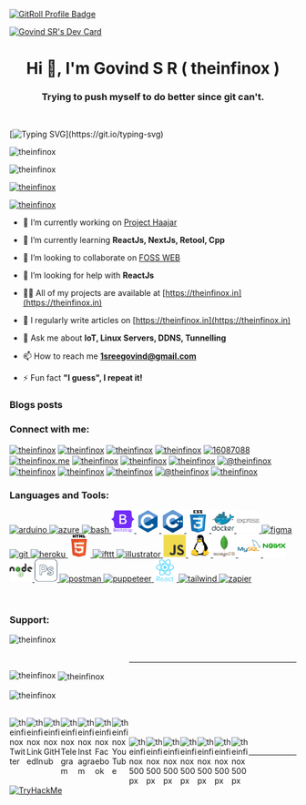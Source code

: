 <a href="https://gitroll.io/profile/uL82vdtrIjlYL6uSkPstRUuwxUoq1" target="_blank"><img src="https://gitroll.io/api/badges/profiles/v1/uL82vdtrIjlYL6uSkPstRUuwxUoq1" alt="GitRoll Profile Badge"/></a>

<a href="https://app.daily.dev/theinfinox"><img src="https://api.daily.dev/devcards/c83945b395e44d2e9906e1b582f345b8.png?r=47s" width="300" alt="Govind SR's Dev Card"/></a>

<h1 align="center">Hi 👋, I'm Govind S R ( theinfinox )</h1>
<h3 align="center">Trying to push myself to do better since git can't.</h3>
<br>


[![Typing SVG](https://readme-typing-svg.herokuapp.com?font=Dancing+Script&color=%2394F745&lines=It's+the+theinfinox+here!)](https://git.io/typing-svg)
<p align="left"> <img src="https://komarev.com/ghpvc/?username=theinfinox&label=Views&color=blue&style=plastic" alt="theinfinox" /> </p>
<p align="left"> <img src="https://komarev.com/ghpvc/?username=theinfinox&label=Profile%20views&color=0e75b6&style=flat" alt="theinfinox" /> </p>

<p align="left"> <a href="https://github.com/ryo-ma/github-profile-trophy"><img src="https://github-profile-trophy.vercel.app/?username=theinfinox" alt="theinfinox" /></a> </p>

<p align="left"> <a href="https://twitter.com/theinfinox" target="blank"><img src="https://img.shields.io/twitter/follow/theinfinox?logo=twitter&style=for-the-badge" alt="theinfinox" /></a> </p>

- 🔭 I’m currently working on [Project Haajar](https://github.com/theinfinox/Project-Haajar)

- 🌱 I’m currently learning **ReactJs, NextJs, Retool, Cpp**

- 👯 I’m looking to collaborate on [FOSS WEB](https://github.com/theinfinox/foss-web)

- 🤝 I’m looking for help with **ReactJs**

- 👨‍💻 All of my projects are available at [https://theinfinox.in](https://theinfinox.in)

- 📝 I regularly write articles on [https://theinfinox.in](https://theinfinox.in)

- 💬 Ask me about **IoT, Linux Servers, DDNS, Tunnelling**

- 📫 How to reach me **1sreegovind@gmail.com**

- ⚡ Fun fact **"I guess", I repeat it!**

### Blogs posts
<!-- BLOG-POST-LIST:START -->
<!-- BLOG-POST-LIST:END -->

<h3 align="left">Connect with me:</h3>
<p align="left">
<a href="https://codepen.io/theinfinox" target="blank"><img align="center" src="https://raw.githubusercontent.com/rahuldkjain/github-profile-readme-generator/master/src/images/icons/Social/codepen.svg" alt="theinfinox" height="30" width="40" /></a>
<a href="https://dev.to/theinfinox" target="blank"><img align="center" src="https://raw.githubusercontent.com/rahuldkjain/github-profile-readme-generator/master/src/images/icons/Social/devto.svg" alt="theinfinox" height="30" width="40" /></a>
<a href="https://twitter.com/theinfinox" target="blank"><img align="center" src="https://raw.githubusercontent.com/rahuldkjain/github-profile-readme-generator/master/src/images/icons/Social/twitter.svg" alt="theinfinox" height="30" width="40" /></a>
<a href="https://linkedin.com/in/theinfinox" target="blank"><img align="center" src="https://raw.githubusercontent.com/rahuldkjain/github-profile-readme-generator/master/src/images/icons/Social/linked-in-alt.svg" alt="theinfinox" height="30" width="40" /></a>
<a href="https://stackoverflow.com/users/16087088" target="blank"><img align="center" src="https://raw.githubusercontent.com/rahuldkjain/github-profile-readme-generator/master/src/images/icons/Social/stack-overflow.svg" alt="16087088" height="30" width="40" /></a>
<a href="https://fb.com/theinfinox.me" target="blank"><img align="center" src="https://raw.githubusercontent.com/rahuldkjain/github-profile-readme-generator/master/src/images/icons/Social/facebook.svg" alt="theinfinox.me" height="30" width="40" /></a>
<a href="https://instagram.com/theinfinox" target="blank"><img align="center" src="https://raw.githubusercontent.com/rahuldkjain/github-profile-readme-generator/master/src/images/icons/Social/instagram.svg" alt="theinfinox" height="30" width="40" /></a>
<a href="https://dribbble.com/theinfinox" target="blank"><img align="center" src="https://raw.githubusercontent.com/rahuldkjain/github-profile-readme-generator/master/src/images/icons/Social/dribbble.svg" alt="theinfinox" height="30" width="40" /></a>
<a href="https://www.behance.net/theinfinox" target="blank"><img align="center" src="https://raw.githubusercontent.com/rahuldkjain/github-profile-readme-generator/master/src/images/icons/Social/behance.svg" alt="theinfinox" height="30" width="40" /></a>
<a href="https://medium.com/@theinfinox" target="blank"><img align="center" src="https://raw.githubusercontent.com/rahuldkjain/github-profile-readme-generator/master/src/images/icons/Social/medium.svg" alt="@theinfinox" height="30" width="40" /></a>
<a href="https://www.youtube.com/c/theinfinox" target="blank"><img align="center" src="https://raw.githubusercontent.com/rahuldkjain/github-profile-readme-generator/master/src/images/icons/Social/youtube.svg" alt="theinfinox" height="30" width="40" /></a>
<a href="https://www.hackerrank.com/theinfinox" target="blank"><img align="center" src="https://raw.githubusercontent.com/rahuldkjain/github-profile-readme-generator/master/src/images/icons/Social/hackerrank.svg" alt="theinfinox" height="30" width="40" /></a>
<a href="https://www.leetcode.com/theinfinox" target="blank"><img align="center" src="https://raw.githubusercontent.com/rahuldkjain/github-profile-readme-generator/master/src/images/icons/Social/leet-code.svg" alt="theinfinox" height="30" width="40" /></a>
<a href="https://www.hackerearth.com/@theinfinox" target="blank"><img align="center" src="https://raw.githubusercontent.com/rahuldkjain/github-profile-readme-generator/master/src/images/icons/Social/hackerearth.svg" alt="@theinfinox" height="30" width="40" /></a>
<a href="https://auth.geeksforgeeks.org/user/theinfinox" target="blank"><img align="center" src="https://raw.githubusercontent.com/rahuldkjain/github-profile-readme-generator/master/src/images/icons/Social/geeks-for-geeks.svg" alt="theinfinox" height="30" width="40" /></a>
</p>

<h3 align="left">Languages and Tools:</h3>
<p align="left"> <a href="https://www.arduino.cc/" target="_blank" rel="noreferrer"> <img src="https://cdn.worldvectorlogo.com/logos/arduino-1.svg" alt="arduino" width="40" height="40"/> </a> <a href="https://azure.microsoft.com/en-in/" target="_blank" rel="noreferrer"> <img src="https://www.vectorlogo.zone/logos/microsoft_azure/microsoft_azure-icon.svg" alt="azure" width="40" height="40"/> </a> <a href="https://www.gnu.org/software/bash/" target="_blank" rel="noreferrer"> <img src="https://www.vectorlogo.zone/logos/gnu_bash/gnu_bash-icon.svg" alt="bash" width="40" height="40"/> </a> <a href="https://getbootstrap.com" target="_blank" rel="noreferrer"> <img src="https://raw.githubusercontent.com/devicons/devicon/master/icons/bootstrap/bootstrap-plain-wordmark.svg" alt="bootstrap" width="40" height="40"/> </a> <a href="https://www.cprogramming.com/" target="_blank" rel="noreferrer"> <img src="https://raw.githubusercontent.com/devicons/devicon/master/icons/c/c-original.svg" alt="c" width="40" height="40"/> </a> <a href="https://www.w3schools.com/cpp/" target="_blank" rel="noreferrer"> <img src="https://raw.githubusercontent.com/devicons/devicon/master/icons/cplusplus/cplusplus-original.svg" alt="cplusplus" width="40" height="40"/> </a> <a href="https://www.w3schools.com/css/" target="_blank" rel="noreferrer"> <img src="https://raw.githubusercontent.com/devicons/devicon/master/icons/css3/css3-original-wordmark.svg" alt="css3" width="40" height="40"/> </a> <a href="https://www.docker.com/" target="_blank" rel="noreferrer"> <img src="https://raw.githubusercontent.com/devicons/devicon/master/icons/docker/docker-original-wordmark.svg" alt="docker" width="40" height="40"/> </a> <a href="https://expressjs.com" target="_blank" rel="noreferrer"> <img src="https://raw.githubusercontent.com/devicons/devicon/master/icons/express/express-original-wordmark.svg" alt="express" width="40" height="40"/> </a> <a href="https://www.figma.com/" target="_blank" rel="noreferrer"> <img src="https://www.vectorlogo.zone/logos/figma/figma-icon.svg" alt="figma" width="40" height="40"/> </a> <a href="https://git-scm.com/" target="_blank" rel="noreferrer"> <img src="https://www.vectorlogo.zone/logos/git-scm/git-scm-icon.svg" alt="git" width="40" height="40"/> </a> <a href="https://heroku.com" target="_blank" rel="noreferrer"> <img src="https://www.vectorlogo.zone/logos/heroku/heroku-icon.svg" alt="heroku" width="40" height="40"/> </a> <a href="https://www.w3.org/html/" target="_blank" rel="noreferrer"> <img src="https://raw.githubusercontent.com/devicons/devicon/master/icons/html5/html5-original-wordmark.svg" alt="html5" width="40" height="40"/> </a> <a href="https://ifttt.com/" target="_blank" rel="noreferrer"> <img src="https://www.vectorlogo.zone/logos/ifttt/ifttt-ar21.svg" alt="ifttt" width="40" height="40"/> </a> <a href="https://www.adobe.com/in/products/illustrator.html" target="_blank" rel="noreferrer"> <img src="https://www.vectorlogo.zone/logos/adobe_illustrator/adobe_illustrator-icon.svg" alt="illustrator" width="40" height="40"/> </a> <a href="https://developer.mozilla.org/en-US/docs/Web/JavaScript" target="_blank" rel="noreferrer"> <img src="https://raw.githubusercontent.com/devicons/devicon/master/icons/javascript/javascript-original.svg" alt="javascript" width="40" height="40"/> </a> <a href="https://www.linux.org/" target="_blank" rel="noreferrer"> <img src="https://raw.githubusercontent.com/devicons/devicon/master/icons/linux/linux-original.svg" alt="linux" width="40" height="40"/> </a> <a href="https://www.mongodb.com/" target="_blank" rel="noreferrer"> <img src="https://raw.githubusercontent.com/devicons/devicon/master/icons/mongodb/mongodb-original-wordmark.svg" alt="mongodb" width="40" height="40"/> </a> <a href="https://www.mysql.com/" target="_blank" rel="noreferrer"> <img src="https://raw.githubusercontent.com/devicons/devicon/master/icons/mysql/mysql-original-wordmark.svg" alt="mysql" width="40" height="40"/> </a> <a href="https://www.nginx.com" target="_blank" rel="noreferrer"> <img src="https://raw.githubusercontent.com/devicons/devicon/master/icons/nginx/nginx-original.svg" alt="nginx" width="40" height="40"/> </a> <a href="https://nodejs.org" target="_blank" rel="noreferrer"> <img src="https://raw.githubusercontent.com/devicons/devicon/master/icons/nodejs/nodejs-original-wordmark.svg" alt="nodejs" width="40" height="40"/> </a> <a href="https://www.photoshop.com/en" target="_blank" rel="noreferrer"> <img src="https://raw.githubusercontent.com/devicons/devicon/master/icons/photoshop/photoshop-line.svg" alt="photoshop" width="40" height="40"/> </a> <a href="https://postman.com" target="_blank" rel="noreferrer"> <img src="https://www.vectorlogo.zone/logos/getpostman/getpostman-icon.svg" alt="postman" width="40" height="40"/> </a> <a href="https://github.com/puppeteer/puppeteer" target="_blank" rel="noreferrer"> <img src="https://www.vectorlogo.zone/logos/pptrdev/pptrdev-official.svg" alt="puppeteer" width="40" height="40"/> </a> <a href="https://reactjs.org/" target="_blank" rel="noreferrer"> <img src="https://raw.githubusercontent.com/devicons/devicon/master/icons/react/react-original-wordmark.svg" alt="react" width="40" height="40"/> </a> <a href="https://tailwindcss.com/" target="_blank" rel="noreferrer"> <img src="https://www.vectorlogo.zone/logos/tailwindcss/tailwindcss-icon.svg" alt="tailwind" width="40" height="40"/> </a> <a href="https://zapier.com" target="_blank" rel="noreferrer"> <img src="https://www.vectorlogo.zone/logos/zapier/zapier-icon.svg" alt="zapier" width="40" height="40"/> </a> </p>
<br>
<h3 align="left">Support:</h3>
<p><a href="https://www.buymeacoffee.com/theinfinox"> <img align="left" src="https://cdn.buymeacoffee.com/buttons/v2/default-yellow.png" height="50" width="210" alt="theinfinox" /></a></p><br><br>
<hr>
<p><img align="left" src="https://github-readme-stats.vercel.app/api/top-langs?username=theinfinox&show_icons=true&locale=en&layout=compact" alt="theinfinox" /></p>

<p>&nbsp;<img align="center" src="https://github-readme-stats.vercel.app/api?username=theinfinox&show_icons=true&locale=en" alt="theinfinox" /></p>

<p><img align="center" src="https://github-readme-streak-stats.herokuapp.com/?user=theinfinox&" alt="theinfinox" /></p>


<br>


<a href="https://twitter.com/theinfinox">
  
  <img align="left" alt="theinfinox Twitter" width="30px" src="https://img.icons8.com/color/48/null/twitter--v1.png"/>
  
</a>
<a href="https://linkedin.com/in/theinfinox">
  
  <img align="left" alt="theinfinox LinkedIn" width="30px" src="https://img.icons8.com/color/48/null/linkedin.png"/>
  
</a>
<a href="https://github.com/theinfinox">
  
  <img align="left" alt="theinfinox GitHub" width="30px" src="https://img.icons8.com/color/48/null/github--v1.png"/>
  
</a>
<a href="https://t.me/theinfinox">
  
  <img align="left" alt="theinfinox Telegram" width="30px" src="https://img.icons8.com/color/48/null/telegram-app--v1.png"/>
  
</a>
<a href="https://instagram.com/theinfinox">
  
  <img align="left" alt="theinfinox Instagram" width="30px" src="https://img.icons8.com/color/48/null/instagram-new--v1.png"/>
  
</a>
<a href="https://www.facebook.com/theinfinox.me">
  
 <img align="left" alt="theinfinox Facebook" width="30px" src="https://img.icons8.com/color/48/null/facebook-new.png"/>
  
</a>
<a href="https://www.youtube.com/@theinfinox">
  
 <img align="left" alt="theinfinox YouTube" width="30px" src="https://img.icons8.com/color/48/null/youtube-play.png"/>
  
</a>
<br>

<br>
<a href="https://500px.com/p/theinfinox">
  
 <img align="left" alt="theinfinox 500px" width="30px" src="https://img.icons8.com/color/48/null/500px-new.png"/>
  
</a>

<a href="https://www.reddit.com/user/theinfinox/">
  
 <img align="left" alt="theinfinox 500px" width="30px" src="https://img.icons8.com/color/48/null/reddit.png"/>
  
</a>

<a href="https://linktr.ee/theinfinox">
  
 <img align="left" alt="theinfinox 500px" width="30px" src="https://img.icons8.com/color/48/null/linktree.png"/>
  
</a>

<a href="https://auth.geeksforgeeks.org/user/theinfinox">
  
 <img align="left" alt="theinfinox 500px" width="30px" src="https://img.icons8.com/color/48/null/GeeksforGeeks.png"/>
  
</a>

<a href="https://dribbble.com/theinfinox">
  
 <img align="left" alt="theinfinox 500px" width="30px" src="https://img.icons8.com/office/40/null/dribbble.png"/>
  
</a>

<a href="https://dev.to/theinfinox">
  
 <img align="left" alt="theinfinox 500px" width="30px" src="https://img.icons8.com/external-tal-revivo-green-tal-revivo/36/null/external-dev-community-where-programmers-share-ideas-and-help-each-other-grow-logo-green-tal-revivo.png"/>
  
</a>


<a href="https://discordapp.com/users/727851348426489917">
  
 <img align="left" alt="theinfinox 500px" width="30px" src="https://img.icons8.com/color/48/null/discord--v2.png"/>
  
</a>

<br>
<hr>
<a href="https://tryhackme.com/p/theinfinox">
  
<img src="https://tryhackme-badges.s3.amazonaws.com/theinfinox.png" alt="TryHackMe">
  
</a>

